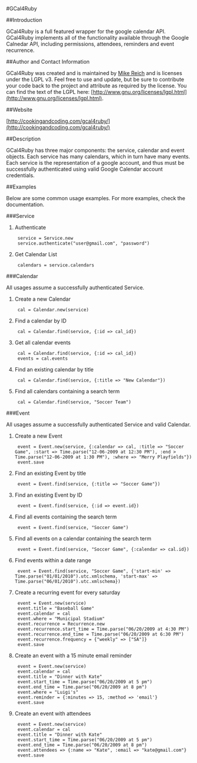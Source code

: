 #GCal4Ruby

##Introduction
       
GCal4Ruby is a full featured wrapper for the google calendar API.  GCal4Ruby implements
all of the functionality available through the Google Calnedar API, including permissions,
attendees, reminders and event recurrence.  

##Author and Contact Information

GCal4Ruby was created and is maintained by [Mike Reich](mailto:mike@seabourneconsulting.com) 
and is licenses under the LGPL v3.  Feel free to use and update, but be sure to contribute your
code back to the project and attribute as required by the license.  You can find the text of the LGPL 
here: [http://www.gnu.org/licenses/lgpl.html](http://www.gnu.org/licenses/lgpl.html).

##Website

[http://cookingandcoding.com/gcal4ruby/](http://cookingandcoding.com/gcal4ruby/)

##Description

GCal4Ruby has three major components: the service, calendar and event objects.  Each service
has many calendars, which in turn have many events.  Each service is the representation of a
google account, and thus must be successfully authenticated using valid Google Calendar
account credentials.  

##Examples

Below are some common usage examples.  For more examples, check the documentation.

###Service

1. Authenticate

		service = Service.new
    	service.authenticate("user@gmail.com", "password")

2. Get Calendar List

    	calendars = service.calendars

###Calendar

All usages assume a successfully authenticated Service.

1. Create a new Calendar

		cal = Calendar.new(service)

2. Find a calendar by ID

	    cal = Calendar.find(service, {:id => cal_id})

3. Get all calendar events

	    cal = Calendar.find(service, {:id => cal_id})
	    events = cal.events

4. Find an existing calendar by title

	    cal = Calendar.find(service, {:title => "New Calendar"})

5. Find all calendars containing a search term

	    cal = Calendar.find(service, "Soccer Team")

###Event

All usages assume a successfully authenticated Service and valid Calendar.

1. Create a new Event

	    event = Event.new(service, {:calendar => cal, :title => "Soccer Game", :start => Time.parse("12-06-2009 at 12:30 PM"), :end > Time.parse("12-06-2009 at 1:30 PM"), :where => "Merry Playfields"})
	    event.save

2. Find an existing Event by title

	    event = Event.find(service, {:title => "Soccer Game"})

3. Find an existing Event by ID

	    event = Event.find(service, {:id => event.id})

4. Find all events containing the search term

	    event = Event.find(service, "Soccer Game")

5. Find all events on a calendar containing the search term

	    event = Event.find(service, "Soccer Game", {:calendar => cal.id})

6. Find events within a date range

	    event = Event.find(service, "Soccer Game", {'start-min' => Time.parse("01/01/2010").utc.xmlschema, 'start-max' => Time.parse("06/01/2010").utc.xmlschema})

7. Create a recurring event for every saturday

		event = Event.new(service)
	    event.title = "Baseball Game"
	    event.calendar = cal
	    event.where = "Municipal Stadium"
	    event.recurrence = Recurrence.new
		event.recurrence.start_time = Time.parse("06/20/2009 at 4:30 PM")
		event.recurrence.end_time = Time.parse("06/20/2009 at 6:30 PM")
		event.recurrence.frequency = {"weekly" => ["SA"]}
		event.save 

8. Create an event with a 15 minute email reminder

		event = Event.new(service)
		event.calendar = cal
		event.title = "Dinner with Kate"
		event.start_time = Time.parse("06/20/2009 at 5 pm")
		event.end_time = Time.parse("06/20/2009 at 8 pm")
		event.where = "Luigi's"
		event.reminder = {:minutes => 15, :method => 'email'}
		event.save

9. Create an event with attendees

		event = Event.new(service)
		event.calendar = cal
		event.title = "Dinner with Kate"
		event.start_time = Time.parse("06/20/2009 at 5 pm")
		event.end_time = Time.parse("06/20/2009 at 8 pm")
		event.attendees => {:name => "Kate", :email => "kate@gmail.com"}
		event.save

